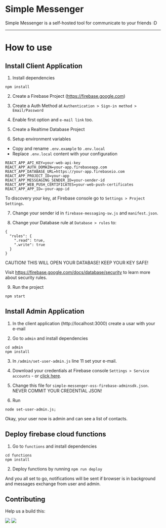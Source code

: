 # Simple Messenger

Simple Messenger is a self-hosted tool for communicate to your friends :D

---

# How to use

## Install Client Application

1. Install dependencies
```
npm install
```

2. Create a Firebase Project (https://firebase.google.com)

3. Create a Auth Method at `Authentication > Sign-in method > Email/Password`

4. Enable first option and `e-mail link` too.

5. Create a Realtime Database Project

6. Setup environment variables
- Copy and rename `.env.example` to `.env.local`
- Replace `.env.local` content with your configuration

```
REACT_APP_API_KEY=your-web-api-key
REACT_APP_AUTH_DOMAIN=your-app.firebaseapp.com
REACT_APP_DATABASE_URL=https://your-app.firebaseio.com
REACT_APP_PROJECT_ID=your-app
REACT_APP_MESSEAGING_SENDER_ID=your-sender-id
REACT_APP_WEB_PUSH_CERTIFICATES=your-web-push-certificates
REACT_APP_APP_ID=-your-app-id
```

To discovery your key, at Firebase console go to `Settings > Project Settings`.

7. Change your sender id in `firebase-messaging-sw.js` and `manifest.json`.

8. Change your Database rule at `Database > rules` to:
```
{
  "rules": {
    ".read": true,
    ".write": true
  }
}
```
CAUTION! THIS WILL OPEN YOUR DATABASE! KEEP YOUR KEY SAFE!

Visit https://firebase.google.com/docs/database/security to learn more about security rules.

9. Run the project

```
npm start
```

## Install Admin Application

1. In the client application (http://localhost:3000) create a usar with your e-mail

2. Go to `admin` and install dependencies

```
cd admin
npm install
```

3. In `/admin/set-user-admin.js` line 11 set your e-mail. 

4. Download your credentials at Firebase console `Settings > Service accounts` - or [click here](https://console.firebase.google.com/project/_/settings/serviceaccounts/adminsdk).

5. Change this file for `simple-messenger-oss-firebase-adminsdk.json`. NEVER COMMIT YOUR CREDENTIAL JSON!

6. Run 
```
node set-user-admin.js;
```

Okay, your user now is admin and can see a list of contacts.

## Deploy firebase cloud functions

1. Go to `functions` and install dependencies

```
cd functions
npm install
```

2. Deploy functions by running `npm run deploy`

And you all set to go, notifications will be sent if browser is in background and messages exchange from user and admin.

## Contributing

Help us a build this:

![](https://lucas-inocente.storage.googleapis.com/1571195790101.photo4988079820080523380.jpg)
![](https://lucas-inocente.storage.googleapis.com/1571195790002.photo4988079820080523379.jpg)

